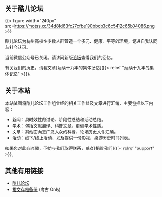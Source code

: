 ## 关于酷儿论坛

{{< figure width="240px" src=https://motss.cc/34d81d63fc27cfbe190bbcb3c6c5412c65b04086.png >}}

酷儿论坛为杭州高校性少数人群营造一个多元、健康、平等的环境，促进自我认同与社会认可。

当前微信公众号已关闭。请访问新版[论坛](https://forum.motss.cc)查看我们的回忆。

有关我们的历史，请看文章[延续十九年的集体记忆]({{< relref "延续十九年的集体记忆" >}})。

## 关于本站

本站试图将酷儿论坛工作组曾经的相关工作以及文章进行汇编，主要包括以下内容：

- 新闻：具时效性的讨论、阶段性总结和活动总结。
- 学术：包括文献翻译、科普文章，更偏学术性质。
- 文章：其他面向更广泛大众的科普、论坛历史文件汇编。
- 活动：线下/线上活动，以及提供一份影视、桌游历史时间列表。

如果您对此有兴趣，不妨与我们取得联系，或者[捐赠我们]({{< relref "support" >}}。

## 其他有用链接

- [酷儿论坛](https://forum.motss.cc)
- [推文存档备份](https://motss.cc/archives/) (考古 Only)
